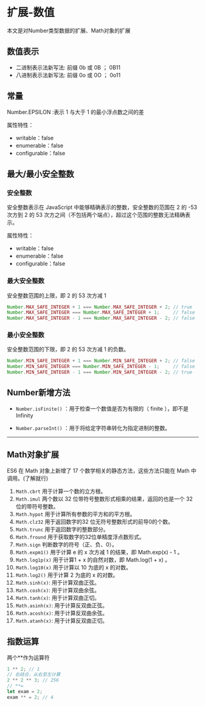 # 扩展-数值

本文是对Number类型数据的扩展、Math对象的扩展

## 数值表示

* 二进制表示法新写法: 前缀 0b 或 0B ； 0B11
* 八进制表示法新写法: 前缀 0o 或 0O ； 0o11

## 常量

Number.EPSILON :表示 1 与大于 1 的最小浮点数之间的差

属性特性：

* writable：false
* enumerable：false
* configurable：false

## 最大/最小安全整数

### 安全整数

安全整数表示在 JavaScript 中能够精确表示的整数，安全整数的范围在 2 的 -53 次方到 2 的 53 次方之间（不包括两个端点），超过这个范围的整数无法精确表示。

属性特性：

* writable：false
* enumerable：false
* configurable：false

### 最大安全整数

安全整数范围的上限，即 2 的 53 次方减 1 

```javascript
Number.MAX_SAFE_INTEGER + 1 === Number.MAX_SAFE_INTEGER + 2; // true
Number.MAX_SAFE_INTEGER === Number.MAX_SAFE_INTEGER + 1;     // false
Number.MAX_SAFE_INTEGER - 1 === Number.MAX_SAFE_INTEGER - 2; // false
```

### 最小安全整数

安全整数范围的下限，即 2 的 53 次方减 1 的负数。

```javascript
Number.MIN_SAFE_INTEGER + 1 === Number.MIN_SAFE_INTEGER + 2; // false
Number.MIN_SAFE_INTEGER === Number.MIN_SAFE_INTEGER - 1;     // false
Number.MIN_SAFE_INTEGER - 1 === Number.MIN_SAFE_INTEGER - 2; // true
```

## Number新增方法

* `Number.isFinite()` ：用于检查一个数值是否为有限的（ finite ），即不是 Infinity

* `Number.parseInt()` ：用于将给定字符串转化为指定进制的整数。

---

## Math对象扩展

ES6 在 Math 对象上新增了 17 个数学相关的静态方法，这些方法只能在 Math 中调用。(了解就行)

1. `Math.cbrt`   用于计算一个数的立方根。
2. `Math.imul`   两个数以 32 位带符号整数形式相乘的结果，返回的也是一个 32 位的带符号整数。
3. `Math.hypot`  用于计算所有参数的平方和的平方根。
4. `Math.clz32`  用于返回数字的32 位无符号整数形式的前导0的个数。
5. `Math.trunc`  用于返回数字的整数部分。
6. `Math.fround` 用于获取数字的32位单精度浮点数形式。
7. `Math.sign`   判断数字的符号（正、负、0）。
8. `Math.expm1()` 用于计算 e 的 x 次方减 1 的结果，即 Math.exp(x) - 1 。
9. `Math.log1p(x)` 用于计算1 + x 的自然对数，即 Math.log(1 + x) 。
10. `Math.log10(x)` 用于计算以 10 为底的 x 的对数。
11. `Math.log2()` 用于计算 2 为底的 x 的对数。
12. `Math.sinh(x)`: 用于计算双曲正弦。
13. `Math.cosh(x)`: 用于计算双曲余弦。
14. `Math.tanh(x)`: 用于计算双曲正切。
15. `Math.asinh(x)`: 用于计算反双曲正弦。
16. `Math.acosh(x)`: 用于计算反双曲余弦。
17. `Math.atanh(x)`: 用于计算反双曲正切。

## 指数运算

两个**作为运算符

```javascript
1 ** 2; // 1
// 右结合，从右至左计算
2 ** 2 ** 3; // 256
// **=
let exam = 2;
exam ** = 2; // 4
```
